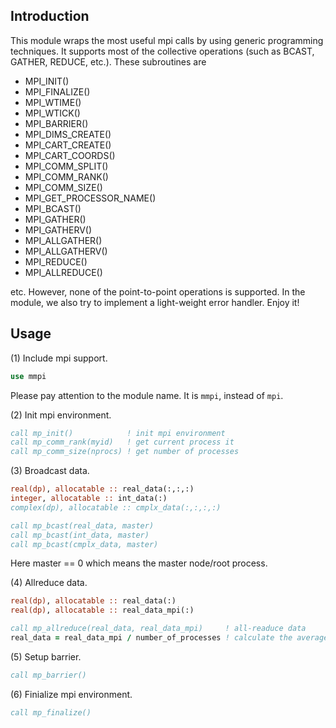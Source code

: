 ## Introduction

This module wraps the most useful mpi calls by using generic programming techniques. It supports most of the collective operations (such as BCAST, GATHER, REDUCE, etc.). These subroutines are

* MPI_INIT()
* MPI_FINALIZE()
* MPI_WTIME()
* MPI_WTICK()
* MPI_BARRIER()
* MPI_DIMS_CREATE()
* MPI_CART_CREATE()
* MPI_CART_COORDS()
* MPI_COMM_SPLIT()
* MPI_COMM_RANK()
* MPI_COMM_SIZE()
* MPI_GET_PROCESSOR_NAME()
* MPI_BCAST()
* MPI_GATHER()
* MPI_GATHERV()
* MPI_ALLGATHER()
* MPI_ALLGATHERV()
* MPI_REDUCE()
* MPI_ALLREDUCE()

etc. However, none of the point-to-point operations is supported. In the module, we also try to implement a light-weight error handler. Enjoy it!

## Usage

(1) Include mpi support.

```fortran
use mmpi
```

Please pay attention to the module name. It is `mmpi`, instead of `mpi`.

(2) Init mpi environment.

```fortran
call mp_init()            ! init mpi environment
call mp_comm_rank(myid)   ! get current process it
call mp_comm_size(nprocs) ! get number of processes
```

(3) Broadcast data.

```fortran
real(dp), allocatable :: real_data(:,:,:)
integer, allocatable :: int_data(:)
complex(dp), allocatable :: cmplx_data(:,:,:,:)

call mp_bcast(real_data, master)
call mp_bcast(int_data, master)
call mp_bcast(cmplx_data, master)
```

Here master == 0 which means the master node/root process.

(4) Allreduce data.

```fortran
real(dp), allocatable :: real_data(:)
real(dp), allocatable :: real_data_mpi(:)

call mp_allreduce(real_data, real_data_mpi)     ! all-readuce data
real_data = real_data_mpi / number_of_processes ! calculate the average
```

(5) Setup barrier.

```fortran
call mp_barrier()
```

(6) Finialize mpi environment.

```fortran
call mp_finalize()
```
